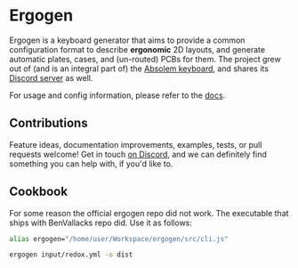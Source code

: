 # Ergogen

Ergogen is a keyboard generator that aims to provide a common configuration format to describe **ergonomic** 2D layouts, and generate automatic plates, cases, and (un-routed) PCBs for them.
The project grew out of (and is an integral part of) the [Absolem keyboard](https://zealot.hu/absolem), and shares its [Discord server](https://discord.gg/nbKcAZB) as well.

For usage and config information, please refer to the [docs](https://docs.ergogen.xyz).


## Contributions

Feature ideas, documentation improvements, examples, tests, or pull requests welcome!
Get in touch [on Discord](https://discord.gg/nbKcAZB), and we can definitely find something you can help with, if you'd like to.

## Cookbook
For some reason the official ergogen repo did not work. The executable that ships with BenVallacks repo did. Use it as follows:

```sh
alias ergogen="/home/user/Workspace/ergogen/src/cli.js"

ergogen input/redox.yml -o dist
```
